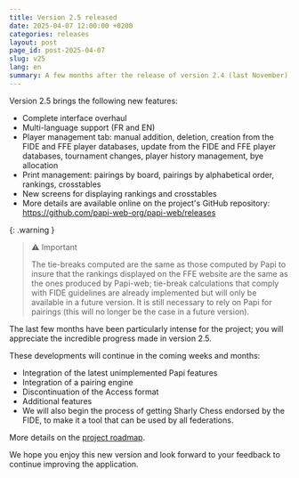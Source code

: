 ```yaml
---
title: Version 2.5 released
date: 2025-04-07 12:00:00 +0200
categories: releases
layout: post
page_id: post-2025-04-07
slug: v25
lang: en
summary: A few months after the release of version 2.4 (last November), we are pleased to announce version 2.5 of Papi-web.
---
```


Version 2.5 brings the following new features:

* Complete interface overhaul
* Multi-language support (FR and EN)
* Player management tab: manual addition, deletion, creation from the FIDE and FFE player databases, update from the FIDE and FFE player databases, tournament changes, player history management, bye allocation
* Print management: pairings by board, pairings by alphabetical order, rankings, crosstables
* New screens for displaying rankings and crosstables
* More details are available online on the project's GitHub repository: https://github.com/papi-web-org/papi-web/releases

{: .warning }
> ⚠️ Important
>
> The tie-breaks computed are the same as those computed by Papi to insure that the rankings displayed on the FFE website are the same as the ones produced by Papi-web; tie-break calculations that comply with FIDE guidelines are already implemented but will only be available in a future version.
> It is still necessary to rely on Papi for pairings (this will no longer be the case in a future version).

The last few months have been particularly intense for the project; you will appreciate the incredible progress made in version 2.5.

These developments will continue in the coming weeks and months:

* Integration of the latest unimplemented Papi features
* Integration of a pairing engine
* Discontinuation of the Access format
* Additional features
* We will also begin the process of getting Sharly Chess endorsed by the FIDE, to make it a tool that can be used by all federations.

More details on the [project roadmap](https://github.com/papi-web-org/papi-web/blob/dev/docs/02-roadmap.md).

We hope you enjoy this new version and look forward to your feedback to continue improving the application.
